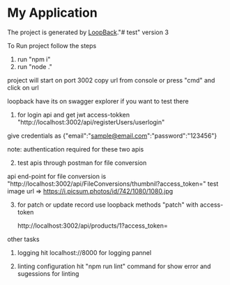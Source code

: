# My Application

The project is generated by [LoopBack](http://loopback.io)."# test" version 3

To Run project follow the steps

1. run "npm i"
2. run "node ."

project will start on port 3002
copy url from console or press "cmd" and click on url 

loopback have its on swagger explorer if you want to test there 

1. for login api and get jwt access-tokken
   "http://localhost:3002/api/registerUsers/userlogin"

give credentials as {"email":"sample@email.com":"password":"123456"}


note: authentication required for these two apis 

2. test apis through postman for file conversion

api end-point for file conversion is "http://localhost:3002/api/FileConversions/thumbnil?access_token=<your access-tokken>"
test image url => https://i.picsum.photos/id/742/1080/1080.jpg

3. for patch or update record use loopback methods "patch" with access-token

    http://localhost:3002/api/products/1?access_token=<your access-token>



other tasks 
1. logging 
hit localhost://8000 for logging pannel

2. linting configuration 
hit "npm run lint" command for show error and sugessions for linting

